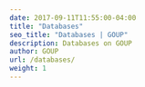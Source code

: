 ```yaml
---
date: 2017-09-11T11:55:00-04:00
title: "Databases"
seo_title: "Databases | GOUP"
description: Databases on GOUP
author: GOUP
url: /databases/
weight: 1
---
```

